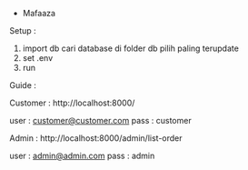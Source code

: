 - Mafaaza 

Setup :

1. import db cari database di folder db pilih paling terupdate
2. set .env
3. run

Guide :

Customer :
http://localhost:8000/

user : customer@customer.com
pass : customer

Admin : 
http://localhost:8000/admin/list-order

user : admin@admin.com
pass : admin

